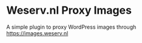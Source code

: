 # Weserv.nl Proxy Images

A simple plugin to proxy WordPress images through https://images.weserv.nl

